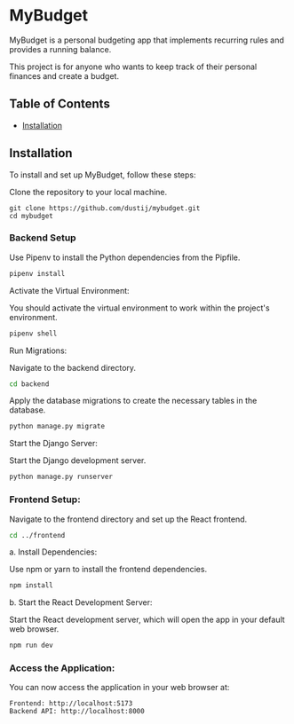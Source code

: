 # MyBudget

MyBudget is a personal budgeting app that implements recurring rules and provides a running balance.

This project is for anyone who wants to keep track of their personal finances and create a budget.

## Table of Contents

- [Installation](#installation)

## Installation

To install and set up MyBudget, follow these steps:

Clone the repository to your local machine.

```
git clone https://github.com/dustij/mybudget.git
cd mybudget
```

### Backend Setup

Use Pipenv to install the Python dependencies from the Pipfile.

```bash
pipenv install
```

Activate the Virtual Environment:

You should activate the virtual environment to work within the project's environment.

```bash
pipenv shell
```

Run Migrations:

Navigate to the backend directory.

```bash
cd backend
```

Apply the database migrations to create the necessary tables in the database.

```bash
python manage.py migrate
```

Start the Django Server:

Start the Django development server.

```bash
python manage.py runserver
```

### Frontend Setup:

Navigate to the frontend directory and set up the React frontend.

```bash
cd ../frontend
```

a. Install Dependencies:

Use npm or yarn to install the frontend dependencies.

```bash
npm install
```

b. Start the React Development Server:

Start the React development server, which will open the app in your default web browser.

```bash
npm run dev
```

### Access the Application:

You can now access the application in your web browser at:

    Frontend: http://localhost:5173
    Backend API: http://localhost:8000
